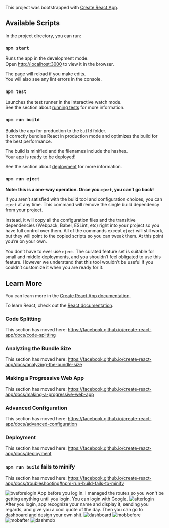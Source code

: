 This project was bootstrapped with [Create React App](https://github.com/facebook/create-react-app).

## Available Scripts

In the project directory, you can run:

### `npm start`

Runs the app in the development mode.<br />
Open [http://localhost:3000](http://localhost:3000) to view it in the browser.

The page will reload if you make edits.<br />
You will also see any lint errors in the console.

### `npm test`

Launches the test runner in the interactive watch mode.<br />
See the section about [running tests](https://facebook.github.io/create-react-app/docs/running-tests) for more information.

### `npm run build`

Builds the app for production to the `build` folder.<br />
It correctly bundles React in production mode and optimizes the build for the best performance.

The build is minified and the filenames include the hashes.<br />
Your app is ready to be deployed!

See the section about [deployment](https://facebook.github.io/create-react-app/docs/deployment) for more information.

### `npm run eject`

**Note: this is a one-way operation. Once you `eject`, you can’t go back!**

If you aren’t satisfied with the build tool and configuration choices, you can `eject` at any time. This command will remove the single build dependency from your project.

Instead, it will copy all the configuration files and the transitive dependencies (Webpack, Babel, ESLint, etc) right into your project so you have full control over them. All of the commands except `eject` will still work, but they will point to the copied scripts so you can tweak them. At this point you’re on your own.

You don’t have to ever use `eject`. The curated feature set is suitable for small and middle deployments, and you shouldn’t feel obligated to use this feature. However we understand that this tool wouldn’t be useful if you couldn’t customize it when you are ready for it.

## Learn More

You can learn more in the [Create React App documentation](https://facebook.github.io/create-react-app/docs/getting-started).

To learn React, check out the [React documentation](https://reactjs.org/).

### Code Splitting

This section has moved here: https://facebook.github.io/create-react-app/docs/code-splitting

### Analyzing the Bundle Size

This section has moved here: https://facebook.github.io/create-react-app/docs/analyzing-the-bundle-size

### Making a Progressive Web App

This section has moved here: https://facebook.github.io/create-react-app/docs/making-a-progressive-web-app

### Advanced Configuration

This section has moved here: https://facebook.github.io/create-react-app/docs/advanced-configuration

### Deployment

This section has moved here: https://facebook.github.io/create-react-app/docs/deployment

### `npm run build` fails to minify

This section has moved here: https://facebook.github.io/create-react-app/docs/troubleshooting#npm-run-build-fails-to-minify

![bveforelogin](https://user-images.githubusercontent.com/49531974/69218163-6eb7bf80-0b70-11ea-83e6-17f0a09a9f12.png)
App before you log in. I managed the routes so you won't be getting anything until you login. You can login with Google.
![afterlogin](https://user-images.githubusercontent.com/49531974/69218166-71b2b000-0b70-11ea-94df-bd37bdb31406.png)
After you login, app recognize your name and display it, sending you regards, and give you a cool quote of the day.
Then you can go to dashboard and design your own shit.
![dashboard](https://user-images.githubusercontent.com/49531974/69218168-74150a00-0b70-11ea-984e-e15a3fc92421.png)
![mobbefore](https://user-images.githubusercontent.com/49531974/69218175-770ffa80-0b70-11ea-84f7-d8fefcbac6d0.png)
![mobafter](https://user-images.githubusercontent.com/49531974/69218180-78d9be00-0b70-11ea-9b9f-bc7957910442.png)
![dashmob](https://user-images.githubusercontent.com/49531974/69218185-7aa38180-0b70-11ea-82a7-83ba57b29920.png)

